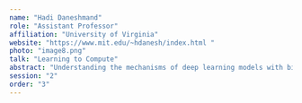 ```yaml
---
name: "Hadi Daneshmand"
role: "Assistant Professor"
affiliation: "University of Virginia"
website: "https://www.mit.edu/~hdanesh/index.html "
photo: "image8.png"
talk: "Learning to Compute"
abstract: "Understanding the mechanisms of deep learning models with billions of parameters is a fundamental challenge in AI research. Recent findings reveal that feature extraction in these models progresses incrementally, step-by-step, across network layers. We will review these experimental observations and present theoretical studies that explain the incremental process. We show how this process enables models to implement iterative algorithms capable of solving several problems, including linear regression, optimal transport, and policy evaluation for reinforcement learning, with theoretical guarantees. This computational view provides insights into effective practices like prompt engineering for language models. These findings are steps towards learning from data to implement algorithms, a lasting quest in neural computing research."
session: "2"
order: "3"
---
```

